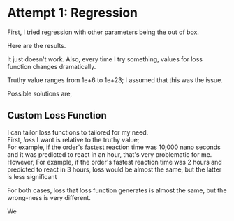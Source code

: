 # Attempt 1: Regression
First, I tried regression with other parameters being the out of box.

Here are the results.

It just doesn't work.
Also, every time I try something, values for loss function changes dramatically.

Truthy value ranges from 1e+6 to 1e+23; I assumed that this was the issue.

Possible solutions are,
## Custom Loss Function
I can tailor loss functions to tailored for my need.  
First, *loss* I want is relative to the truthy value;  
For example, if the order's fastest reaction time was 10,000 nano seconds and it was predicted to react in an hour, that's very problematic for me.
However, For example, if the order's fastest reaction time was 2 hours and predicted to react in 3 hours, loss would be almost the same, but the latter is less significant 

For both cases, loss that loss function generates is almost the same, but the wrong-ness is very different.

We 

##